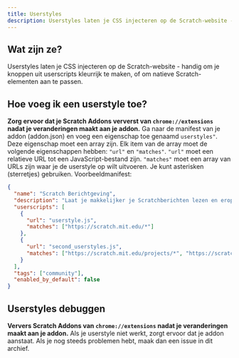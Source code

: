 ```yaml
---
title: Userstyles
description: Userstyles laten je CSS injecteren op de Scratch-website - handig om je knoppen uit userscripts kleurrijk te maken, of om natieve Scratch-elementen aan te passen.
---
```

## Wat zijn ze?
Userstyles laten je CSS injecteren op de Scratch-website - handig om je knoppen uit userscripts kleurrijk te maken, of om natieve Scratch-elementen aan te passen.

## Hoe voeg ik een userstyle toe?
**Zorg ervoor dat je Scratch Addons ververst van `chrome://extensions` nadat je veranderingen maakt aan je addon.** 
Ga naar de manifest van je addon (addon.json) en voeg een eigenschap toe genaamd `userstyles"`. 
Deze eigenschap moet een array zijn. 
Elk item van de array moet de volgende eigenschappen hebben: `"url"` en `"matches"`. 
`"url"` moet een relatieve URL tot een JavaScript-bestand zijn. 
`"matches"` moet een array van URLs zijn waar je de userstyle op wilt uitvoeren. Je kunt asterisken (sterretjes) gebruiken.
Voorbeeldmanifest:
```json
{
  "name": "Scratch Berichtgeving",
  "description": "Laat je makkelijker je Scratchberichten lezen en erop antwoorden.",
  "userscripts": [
    {
      "url": "userstyle.js",
      "matches": ["https://scratch.mit.edu/*"]
    },
    {
      "url": "second_userstyles.js",
      "matches": ["https://scratch.mit.edu/projects/*", "https://scratch.mit.edu/users/*"]
    }
  ],
  "tags": ["community"],
  "enabled_by_default": false
}
```

## Userstyles debuggen
**Ververs Scratch Addons van `chrome://extensions` nadat je veranderingen maakt aan je addon.** 
Als je userstyle niet werkt, zorgt ervoor dat je addon aanstaat. 
Als je nog steeds problemen hebt, maak dan een issue in dit archief.
